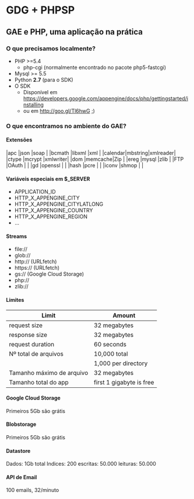 GDG + PHPSP
==========

GAE e PHP, uma aplicação na prática
---

### O que precisamos localmente?

* PHP >=5.4
  * php-cgi (normalmente encontrado no pacote php5-fastcgi)
* Mysql >= 5.5
* Python **2.7** (para o SDK)
* O SDK
  * Disponível em https://developers.google.com/appengine/docs/php/gettingstarted/installing
  * ou em http://goo.gl/Tl6hwG ;)

### O que encontramos no ambiente do GAE?

#### Extensões

|apc     |json    |soap     |
|bcmath  |libxml  |xml      |
|calendar|mbstring|xmlreader|
|ctype   |mcrypt  |xmlwriter|
|dom     |memcache|Zip      |
|ereg    |mysql   |zlib     |
|FTP     |OAuth   |         |
|gd      |openssl |         |
|hash    |pcre    |         |
|iconv   |shmop   |         |

#### Variáveis especiais em $_SERVER

* APPLICATION_ID
* HTTP_X_APPENGINE_CITY
* HTTP_X_APPENGINE_CITYLATLONG
* HTTP_X_APPENGINE_COUNTRY
* HTTP_X_APPENGINE_REGION
* ...

#### Streams

* file://
* glob://
* http:// (URLfetch)
* https:// (URLfetch)
* gs:// (Google Cloud Storage)
* php://
* zlib://

#### Limites

|Limit 	                    |Amount
|---------------------------|-------------------------
|request size 	            |32 megabytes
|response size 	            |32 megabytes
|request duration 	        |60 seconds
|Nº total de arquivos       |10,000 total
|                           |1,000 per directory
|Tamanho máximo de arquivo 	|32 megabytes
|Tamanho total do app       |first 1 gigabyte is free

#### Google Cloud Storage

Primeiros 5Gb são grátis

#### Blobstorage

Primeiros 5Gb são grátis

#### Datastore

Dados: 1Gb total
Indices: 200
escritas: 50.000
leituras: 50.000

#### API de Email

100 emails, 32/minuto